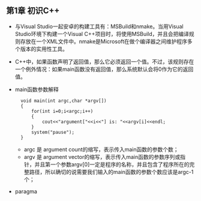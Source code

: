 ## 第1章 初识C++
- 与Visual Studio一起安卓的构建工具有：MSBuild和nmake。当用Visual Studio环境下构建一个Visual C++项目时，将使用MSBuild，并且会把编译规则存放在一个XML文件中。nmake是Microsoft在做个编译器之间维护程序多个版本的实用性工具。
- C++中，如果函数声明了返回值，那么它必须返回一个值。不过，该规则存在一个例外情况：如果main函数没有返回值，那么系统默认会将0作为它的返回值。
- main函数参数解释

        void main(int argc,char *argv[])
        {
            for(int i=0;i<argc;i++)
            {
                cout<<"argument["<<i<<"] is: "<<argv[i]<<endl;
            }
            system("pause");
        }
	- argc 是 argument count的缩写，表示传入main函数的参数个数；
	- argv 是 argument vector的缩写，表示传入main函数的参数序列或指针，并且第一个参数argv[0]一定是程序的名称，并且包含了程序所在的完整路径，所以确切的说需要我们输入的main函数的参数个数应该是argc-1个；
- paragma